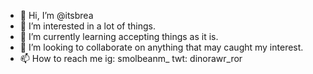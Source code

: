 - 👋 Hi, I’m @itsbrea
- 👀 I’m interested in a lot of things.
- 🌱 I’m currently learning accepting things as it is.
- 💞️ I’m looking to collaborate on anything that may caught my interest.
- 📫 How to reach me ig: smolbeanm_ twt: dinorawr_ror 

<!---
itsbrea/itsbrea is a ✨ special ✨ repository because its `README.md` (this file) appears on your GitHub profile.
You can click the Preview link to take a look at your changes.
--->
